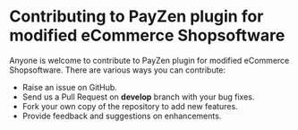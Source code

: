 # Contributing to PayZen plugin for modified eCommerce Shopsoftware

Anyone is welcome to contribute to PayZen plugin for modified eCommerce Shopsoftware. There are various ways you can contribute:

- Raise an issue on GitHub.
- Send us a Pull Request on **develop** branch with your bug fixes.
- Fork your own copy of the repository to add new features.
- Provide feedback and suggestions on enhancements.